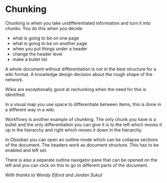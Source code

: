 # Chunking

Chunking is when you take undifferentiated information and turn it into chunks. You do this when you decide 

- what is going to be on one page 
- what is going to be on another page
- when you put things under a header 
- change the header level
- make a bullet list

A whole document without differentiation is not in the best structure for a wiki format. A knowledge design decision about the rough shape of the network. 

Wikis are exceptionally good at rechunking when the need for this is identified.

In a visual map you use space to differentiate between items, this is done in a different way in a wiki.

Workflowy is another example of chunking. The only chunk you have is a bullet and the only differentiation you can give it is to the left which moves it up in the hierarchy and right which moves it down in the hierarchy.

In Obsidian you can open an outline mode which can be collapse sections of the document. The headers work as document structure. This has to be enabled and left set.

There is also a separate outline navigator pane that can be opened on the left and you can click on this to go to different parts of the document.

_With thanks to Wendy Elford and Jordan Sukut_